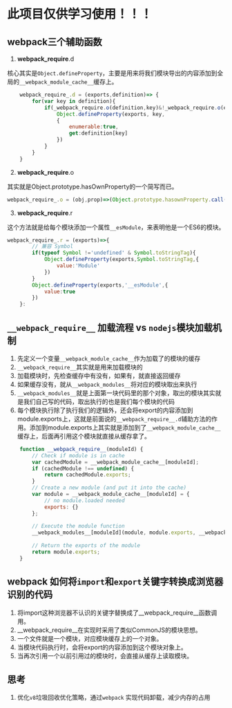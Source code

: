 # 此项目仅供学习使用！！！

## webpack三个辅助函数

1. __webpack_require__.d

核心其实是`Object.defineProperty`，主要是用来将我们模块导出的内容添加到全局的`__webpack_module_cache__`缓存上。

```javaScript
    webpack_require_.d = (exports,definition)=> {
        for(var key in definition){ 
            if(_webpack_require.o(definition,key)&!_webpack_require.o(exports,key)){ 
                Object.defineProperty(exports, key,
                {
                    enumerable:true,
                    get:definition[key]
                })
            }
        }
    }
```

2. __webpack_require__.o

其实就是Object.prototype.hasOwnProperty的一个简写而已。

```javaScript
webpack_require_.o = (obj,prop)=>(Object.prototype.hasownProperty.call(obkj,prop))
```

3. __webpack_require__.r

这个方法就是给每个模块添加一个属性`__esModule`，来表明他是一个ES6的模块。

```javaScript
webpack_require_.r = (exports)=>{ 
        // 兼容 Symbol 
        if(typeof Symbol !='undefined' & Symbol.toStringTag){ 
            Object.defineProperty(exports,Symbol.toStringTag,{
                value:'Module'
            }) 
        }    
        Object.defineProperty(exports,'__esModule',{
            value:true 
        })
    }:
```


## `__webpack_require__` 加载流程 vs `nodejs`模块加载机制

1. 先定义一个变量`__webpack_module_cache__`作为加载了的模块的缓存
2. `__webpack_require__`其实就是用来加载模块的
3. 加载模块时，先检查缓存中有没有，如果有，就直接返回缓存
4. 如果缓存没有，就从`__webpack_modules__`将对应的模块取出来执行
5. `__webpack_modules__`就是上面第一块代码里的那个对象，取出的模块其实就是我们自己写的代码，取出执行的也是我们每个模块的代码
6. 每个模块执行除了执行我们的逻辑外，还会将export的内容添加到module.exports上，这就是前面说的`__webpack_require__.d`辅助方法的作用。添加到module.exports上其实就是添加到了`__webpack_module_cache__`缓存上，后面再引用这个模块就直接从缓存拿了。

```javaScript
	function __webpack_require__(moduleId) {
		// Check if module is in cache
		var cachedModule = __webpack_module_cache__[moduleId];
 		if (cachedModule !== undefined) {
			return cachedModule.exports;
		}
		// Create a new module (and put it into the cache)
 		var module = __webpack_module_cache__[moduleId] = {
 			// no module.loaded needed
			exports: {}
 		};
 	
 		// Execute the module function
    	__webpack_modules__[moduleId](module, module.exports, __webpack_require__);
	
 		// Return the exports of the module
 		return module.exports;
 	}
```

## webpack 如何将`import`和`export`关键字转换成浏览器识别的代码

1. 将import这种浏览器不认识的关键字替换成了__webpack_require__函数调用。
2. __webpack_require__在实现时采用了类似CommonJS的模块思想。
3. 一个文件就是一个模块，对应模块缓存上的一个对象。
4. 当模块代码执行时，会将export的内容添加到这个模块对象上。
5. 当再次引用一个以前引用过的模块时，会直接从缓存上读取模块。

## 思考

1. 优化`v8`垃圾回收优化策略，通过`webpack` 实现代码卸载，减少内存的占用


 